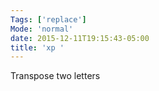 ```yaml
---
Tags: ['replace']
Mode: 'normal'
date: 2015-12-11T19:15:43-05:00
title: 'xp '
---
```


 Transpose two letters
